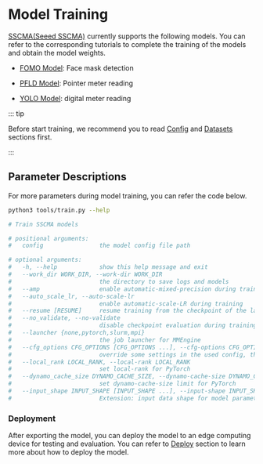 # Model Training

[SSCMA(Seeed SSCMA)](https://github.com/Seeed-Studio/SSCMA) currently supports the following models. You can refer to the corresponding tutorials to complete the training of the models and obtain the model weights.

- [FOMO Model](./fomo.md): Face mask detection

- [PFLD Model](./pfld.md): Pointer meter reading

- [YOLO Model](./yolo.md): digital meter reading

::: tip

Before start training, we recommend you to read [Config](../config.md) and [Datasets](../datasets.md) sections first.

:::

## Parameter Descriptions

For more parameters during model training, you can refer the code below.

```sh
python3 tools/train.py --help

# Train SSCMA models

# positional arguments:
#   config                the model config file path

# optional arguments:
#   -h, --help            show this help message and exit
#   --work_dir WORK_DIR, --work-dir WORK_DIR
#                         the directory to save logs and models
#   --amp                 enable automatic-mixed-precision during training (https://pytorch.org/tutorials/recipes/recipes/amp_recipe.html)
#   --auto_scale_lr, --auto-scale-lr
#                         enable automatic-scale-LR during training
#   --resume [RESUME]     resume training from the checkpoint of the last epoch (or a specified checkpoint path)
#   --no_validate, --no-validate
#                         disable checkpoint evaluation during training
#   --launcher {none,pytorch,slurm,mpi}
#                         the job launcher for MMEngine
#   --cfg_options CFG_OPTIONS [CFG_OPTIONS ...], --cfg-options CFG_OPTIONS [CFG_OPTIONS ...]
#                         override some settings in the used config, the key-value pair in 'xxx=yyy' format will be merged into config file
#   --local_rank LOCAL_RANK, --local-rank LOCAL_RANK
#                         set local-rank for PyTorch
#   --dynamo_cache_size DYNAMO_CACHE_SIZE, --dynamo-cache-size DYNAMO_CACHE_SIZE
#                         set dynamo-cache-size limit for PyTorch
#   --input_shape INPUT_SHAPE [INPUT_SHAPE ...], --input-shape INPUT_SHAPE [INPUT_SHAPE ...]
#                         Extension: input data shape for model parameters estimation, e.g. 1 3 224 224
```

### Deployment

After exporting the model, you can deploy the model to an edge computing device for testing and evaluation. You can refer to [Deploy](./../../deploy/overview.md) section to learn more about how to deploy the model.
